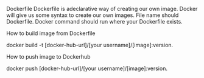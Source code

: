 Dockerfile
Dockerfile is adeclarative way of creating our own image. Docker will give us some syntax to create our own images. File name should Dockerfile. Docker command should run where your Dockerfile exists.

How to build image from Dockerfile

docker build -t [docker-hub-url]/[your username]/[image]:version.

How to push image to Dockerhub

docker push [docker-hub-url]/[your username]/[image]:version.
